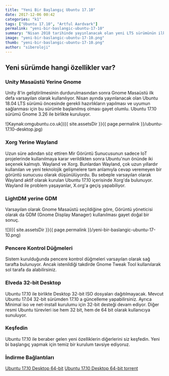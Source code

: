 ```yaml
---
title: "Yeni Bir Başlangıç Ubuntu 17.10"
date: 2017-12-06 00:42
categories: "k1"
tags: ["Ubuntu 17.10", "Artful Aardvark"]
permalink: "yeni-bir-baslangic-ubuntu-17-10"
summary: "Nisan 2018 tarihinde yayınlanacak olan yeni LTS sürümünün ilk hazırlığı olan Ubuntu 17.10 yayınlandı. Geçtiğimiz aylarda üzerinde oldukça konuşulan GNOME Shell sürümüyle beraber kurulacak olan Ubuntu 17.10 yeni bir başlangıç yapıyor. Dağıtıma verilen isim de, Alfabenin ilk harfinden başladı. Artful Aardvark."
image: "yeni-bir-baslangic-ubuntu-17-10.png"
thumb: "yeni-bir-baslangic-ubuntu-17-10.png"
author: "siberoloji"
---
```

## Yeni sürümde hangi özellikler var?
### Unity Masaüstü Yerine Gnome
Unity 8'in geliştirilmesinin durdurulmasından sonra Gnome Masaüstü ilk defa varsayılan olarak kullanılıyor. Nisan ayında yayınlanacak olan Ubuntu 18.04 LTS sürümü öncesinde gerekli hazırlıkların yapılması ve uyumun sağlanması için bu sürümle başlanılmış olması gayet olumlu. Ubuntu 17.10 sürümü Gnome 3.26 ile birlikte kuruluyor.

![Kaynak:omgubuntu.co.uk]({{ site.assetsDir }}{{ page.permalink }}/ubuntu-17.10-desktop.jpg)

### Xorg Yerine Wayland
Uzun süre adından söz ettiren Mir Görüntü Sunucusunun sadece IoT projelerinde kullanılmaya karar verildikten sonra Ubuntu'nun önünde iki seçenek kalmıştı. Wayland ve Xorg. Bunlardan Wayland, çok uzun yıllardır kullanılan ve yeni teknolojik gelişmelere tam anlamıyla cevap veremeyen bir görüntü sunucusu olarak düşünülüyordu. Bu sebeple varsayılan olarak Wayland aktif olarak kurulan Ubuntu 17.10 içerisinde Xorg'da bulunuyor. Wayland ile problem yaşayanlar, X.org'a geçiş yapabiliyor.
### LightDM yerine GDM
Varsayılan olarak Gnome Masaüstü seçildiğine göre, Görüntü yöneticisi olarak da GDM (Gnome Display Manager) kullanılması gayet doğal bir sonuç.

![]({{ site.assetsDir }}{{ page.permalink }}/yeni-bir-baslangic-ubuntu-17-10.png)

### Pencere Kontrol Düğmeleri
Sistem kurulduğunda pencere kontrol düğmeleri varsayılan olarak sağ tarafta bulunuyor. Ancak istenildiği takdirde Gnome Tweak Tool kullanılarak sol tarafa da alabilirsiniz.
### Elveda 32-bit Desktop
Ubuntu 17.10 ile birlikte Desktop 32-bit ISO dosyaları dağıtılmayacak. Mevcut Ubuntu 17.04 32-bit sürümden 17.10 a güncelleme yapabilirsiniz. Ayrıca Minimal iso ve net-install kurulumu için 32-bit desteği devam ediyor. Diğer resmi Ubuntu türevleri ise hem 32 bit, hem de 64 bit olarak kullanıcıya sunuluyor.
### Keşfedin
Ubuntu 17.10 ile beraber gelen yeni özelliklerin diğerlerini siz keşfedin. Yeni bi başlangıç yapmak için temiz bir kurulum tavsiye ediyoruz. 
### İndirme Bağlantıları

[Ubuntu 17.10 Desktop 64-bit](http://releases.ubuntu.com/artful/ubuntu-17.10-desktop-amd64.iso)
[Ubuntu 17.10 Desktop 64-bit torrent](http://releases.ubuntu.com/artful/ubuntu-17.10-desktop-amd64.iso.torrent)

